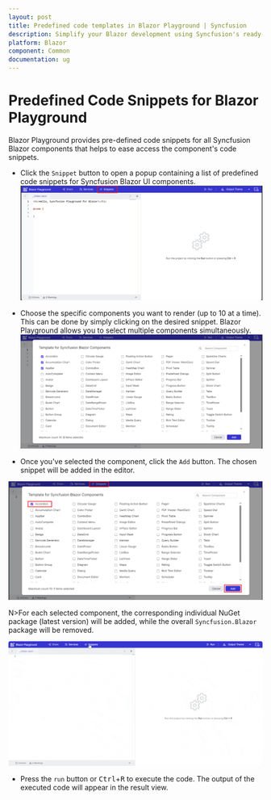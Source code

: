 ```yaml
---
layout: post
title: Predefined code templates in Blazor Playground | Syncfusion
description: Simplify your Blazor development using Syncfusion's ready-to-use code templates in the Blazor Playground. 
platform: Blazor
component: Common
documentation: ug
---
```


# Predefined Code Snippets for Blazor Playground
Blazor Playground provides pre-defined code snippets for all Syncfusion Blazor components that helps to ease access the component's code snippets.  

* Click the `Snippet` button to open a popup containing a list of predefined code snippets for Syncfusion Blazor UI components.
![Blazor Playground with pre-configured code snippet](./images/Click_Snippet.png)

* Choose the specific components you want to render (up to 10 at a time). This can be done by simply clicking on the desired snippet. Blazor Playground allows you to select multiple components simultaneously.
![Blazor Playground with selecting a component](./images/Select_Component.png)

* Once you've selected the component, click the `Add` button. The chosen snippet will be added in the editor.

![Blazor Playground with code snippets](./images/Add_Snippets.png)

N>For each selected component, the corresponding individual NuGet package (latest version) will be added, while the overall `Syncfusion.Blazor` package will be removed.

![Selected snippet output](./images/Snippet_Output.gif)

* Press the `run` button or <kbd>Ctrl</kbd>+<kbd>R</kbd> to execute the code. The output of the executed code will appear in the result view.